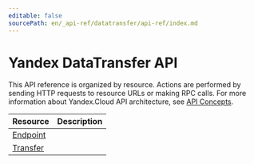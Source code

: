 ```yaml
---
editable: false
sourcePath: en/_api-ref/datatransfer/api-ref/index.md
---
```


# Yandex DataTransfer API
This API reference is organized by resource. Actions are performed by sending HTTP requests to resource URLs or making RPC calls. For more information about Yandex.Cloud API architecture, see [API Concepts](/docs/api-design-guide/).

Resource | Description
--- | ---
[Endpoint](Endpoint/index.md) | 
[Transfer](Transfer/index.md) | 